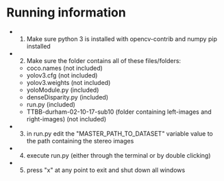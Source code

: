 # Running information

- 1. Make sure python 3 is installed with opencv-contrib and numpy pip installed
- 2. Make sure the folder contains all of these files/folders:
   - coco.names (not included)
   - yolov3.cfg (not included)
   - yolov3.weights (not included)
   - yoloModule.py (included)
   - denseDisparity.py (included)
   - run.py (included)
   - TTBB-durham-02-10-17-sub10 (folder containing left-images and right-images) (not included)
- 3. in run.py edit the "MASTER_PATH_TO_DATASET" variable value to the path containing the stereo images
- 4. execute run.py (either through the terminal or by double clicking)
- 5. press "x" at any point to exit and shut down all windows
